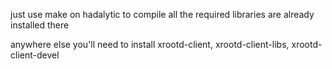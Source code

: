 just use make on hadalytic to compile
all the required libraries are already installed there

anywhere else you'll need to install
xrootd-client, xrootd-client-libs, xrootd-client-devel
